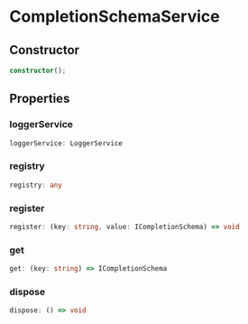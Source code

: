# CompletionSchemaService

## Constructor

```ts
constructor();
```

## Properties

### loggerService

```ts
loggerService: LoggerService
```

### registry

```ts
registry: any
```

### register

```ts
register: (key: string, value: ICompletionSchema) => void
```

### get

```ts
get: (key: string) => ICompletionSchema
```

### dispose

```ts
dispose: () => void
```
